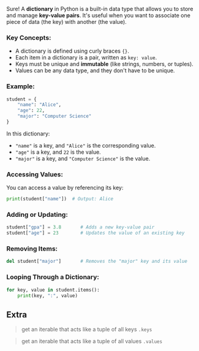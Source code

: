 Sure! A **dictionary** in Python is a built-in data type that allows you to store and manage **key-value pairs**. It's useful when you want to associate one piece of data (the key) with another (the value).

### Key Concepts:

- A dictionary is defined using curly braces `{}`.
- Each item in a dictionary is a pair, written as `key: value`.
- Keys must be unique and **immutable** (like strings, numbers, or tuples).
- Values can be any data type, and they don't have to be unique.

### Example:
```python
student = {
    "name": "Alice",
    "age": 22,
    "major": "Computer Science"
}
```

In this dictionary:
- `"name"` is a key, and `"Alice"` is the corresponding value.
- `"age"` is a key, and `22` is the value.
- `"major"` is a key, and `"Computer Science"` is the value.

### Accessing Values:
You can access a value by referencing its key:
```python
print(student["name"])  # Output: Alice
```

### Adding or Updating:
```python
student["gpa"] = 3.8       # Adds a new key-value pair
student["age"] = 23        # Updates the value of an existing key
```

### Removing Items:
```python
del student["major"]       # Removes the "major" key and its value
```

### Looping Through a Dictionary:
```python
for key, value in student.items():
    print(key, ":", value)
```
## Extra
> get an iterable that acts like a tuple of all keys
    `.keys`
 
> get an iterable that acts like a tuple of all values
    `.values`
